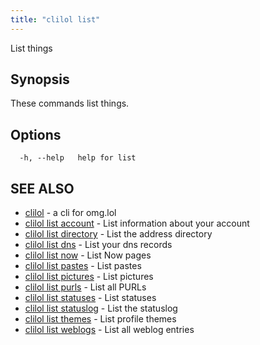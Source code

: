 ```yaml
---
title: "clilol list"
---
```


List things

## Synopsis

These commands list things.

## Options

```
  -h, --help   help for list
```

## SEE ALSO

* [clilol](clilol.md)	 - a cli for omg.lol
* [clilol list account](clilol_list_account.md)	 - List information about your account
* [clilol list directory](clilol_list_directory.md)	 - List the address directory
* [clilol list dns](clilol_list_dns.md)	 - List your dns records
* [clilol list now](clilol_list_now.md)	 - List Now pages
* [clilol list pastes](clilol_list_pastes.md)	 - List pastes
* [clilol list pictures](clilol_list_pictures.md)	 - List pictures
* [clilol list purls](clilol_list_purls.md)	 - List all PURLs
* [clilol list statuses](clilol_list_statuses.md)	 - List statuses
* [clilol list statuslog](clilol_list_statuslog.md)	 - List the statuslog
* [clilol list themes](clilol_list_themes.md)	 - List profile themes
* [clilol list weblogs](clilol_list_weblogs.md)	 - List all weblog entries
